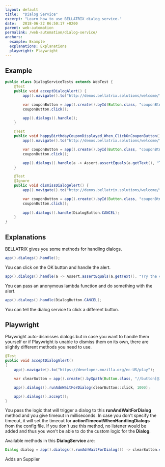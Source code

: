 ```yaml
---
layout: default
title:  "Dialog Service"
excerpt: "Learn how to use BELLATRIX dialog service."
date:   2018-06-22 06:50:17 +0200
parent: web-automation
permalink: /web-automation/dialog-service/
anchors:
  example: Example
  explanations: Explanations
  playwright: Playwright
---
```

Example
-------
```java
public class DialogServiceTests extends WebTest {
    @Test
    public void acceptDialogAlert() {
        app().navigate().to("http://demos.bellatrix.solutions/welcome/");

        var couponButton = app().create().byId(Button.class, "couponBtn");
        couponButton.click();

        app().dialogs().handle();
    }

    @Test
    public void happyBirthdayCouponDisplayed_When_ClickOnCouponButton() {
        app().navigate().to("http://demos.bellatrix.solutions/welcome/");

        var couponButton = app().create().byId(Button.class, "couponBtn");
        couponButton.click();

        app().dialogs().handle(a -> Assert.assertEquals(a.getText(), "Try the coupon- happybirthday"));
    }

    @Test
    @Ignore
    public void dismissDialogAlert() {
        app().navigate().to("http://demos.bellatrix.solutions/welcome/");

        var couponButton = app().create().byId(Button.class, "couponBtn");
        couponButton.click();
        
        app().dialogs().handle(DialogButton.CANCEL);
    }
}
```

Explanations
------------
BELLATRIX gives you some methods for handling dialogs.
```java
app().dialogs().handle();
```
You can click on the OK button and handle the alert.
```java
app().dialogs().handle(a -> Assert.assertEquals(a.getText(), "Try the coupon- happybirthday"));
```
You can pass an anonymous lambda function and do something with the alert.
```java
app().dialogs().handle(DialogButton.CANCEL);
```
You can tell the dialog service to click a different button.

Playwright
------------
Playwright auto-dismisses dialogs but in case you want to handle them yourself or if Playwright is unable to dismiss them on its own, there are slightly different methods you need to use.
```java
@Test
public void acceptDialogAlert()
{
    app().navigate().to("https://developer.mozilla.org/en-US/play");

    var clearButton = app().create().byXpath(Button.class, "//button[@id='clear']");

    app().dialogs().runAdnWaitForDialog(clearButton::click, 1000);

    app().dialogs().accept();
}
```

You pass the logic that will trigger a dialog to this **runAndWaitForDialog** method and you give timeout in milliseconds. In case you don't specify the timeout, it will set the timeout for **actionTimeoutWhenHandlingDialogs** from the config file.
If you don't use this method, no listener would be added and thus you won't be able to do the custom logic for the **Dialog**.

Available methods in this **DialogService** are:
```java
Dialog dialog = app().dialogs().runAdnWaitForDialog(() -> clearButton.click(), 1000);
```
Adds an Supplier<Dialog> to the Page which will listen for dialogs and eventually get the **Dialog** as soon as it appears, then performs the action you have specified which will trigger the event **OnDialog** and finally returns the **Dialog** object.
```java
app().dialogs().accept();
```
Accepts the dialog.
```java
app().dialogs().accept("prompt text");
```
Types the prompt text in the dialog and then accepts it.
```java
app().dialogs().dismiss();
```
Dismisses the dialog.
```java
String message = app().dialogs().getMessage();
```
Gets the dialog's message.